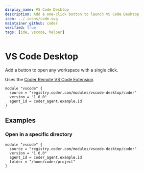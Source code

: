 ```yaml
---
display_name: VS Code Desktop
description: Add a one-click button to launch VS Code Desktop
icon: ../.icons/code.svg
maintainer_github: coder
verified: true
tags: [ide, vscode, helper]
---
```


# VS Code Desktop

Add a button to open any workspace with a single click.

Uses the [Coder Remote VS Code Extension](https://github.com/coder/vscode-coder).

```hcl
module "vscode" {
  source = "registry.coder.com/modules/vscode-desktop/coder"
  version = "1.0.0"
  agent_id = coder_agent.example.id
}
```

## Examples

### Open in a specific directory

```hcl
module "vscode" {
  source = "registry.coder.com/modules/vscode-desktop/coder"
  version = "1.0.0"
  agent_id = coder_agent.example.id
  folder = "/home/coder/project"
}
```
